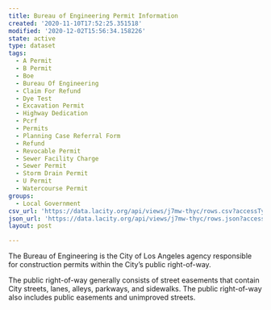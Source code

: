 ```yaml
---
title: Bureau of Engineering Permit Information
created: '2020-11-10T17:52:25.351518'
modified: '2020-12-02T15:56:34.158226'
state: active
type: dataset
tags:
  - A Permit
  - B Permit
  - Boe
  - Bureau Of Engineering
  - Claim For Refund
  - Dye Test
  - Excavation Permit
  - Highway Dedication
  - Pcrf
  - Permits
  - Planning Case Referral Form
  - Refund
  - Revocable Permit
  - Sewer Facility Charge
  - Sewer Permit
  - Storm Drain Permit
  - U Permit
  - Watercourse Permit
groups:
  - Local Government
csv_url: 'https://data.lacity.org/api/views/j7mw-thyc/rows.csv?accessType=DOWNLOAD'
json_url: 'https://data.lacity.org/api/views/j7mw-thyc/rows.json?accessType=DOWNLOAD'
layout: post

---
```

The Bureau of Engineering is the City of Los Angeles agency responsible for construction permits within the City’s public right-of-way.

The public right-of-way generally consists of street easements that contain City streets, lanes, alleys, parkways, and sidewalks. The public right-of-way also includes public easements and unimproved streets.
